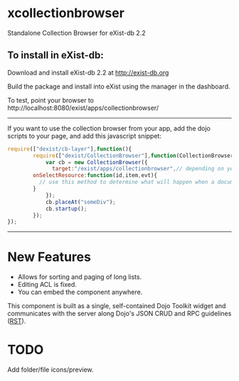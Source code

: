 xcollectionbrowser
==================

Standalone Collection Browser for eXist-db 2.2

To install in eXist-db:
--------------------

Download and install eXist-db 2.2 at http://exist-db.org

Build the package and install into eXist using the manager in the dashboard.

To test, point your browser to http://localhost:8080/exist/apps/collectionbrowser/

--------

If you want to use the collection browser from your app, add the dojo scripts to your page, and add this javascript snippet:

```javascript
require(["dexist/cb-layer"],function(){
		require(["dexist/CollectionBrowser"],function(CollectionBrowser){
			var cb = new CollectionBrowser({
			  target:"/exist/apps/collectionbrowser",// depending on your setup
        onSelectResource:function(id,item,evt){
          // use this method to determine what will happen when a document is selected (double-click)
        }
			});
			cb.placeAt("someDiv");
			cb.startup();
		});
});
```

--------


New Features
==============

* Allows for sorting and paging of long lists.
* Editing ACL is fixed.
* You can embed the component anywhere.

This component is built as a single, self-contained Dojo Toolkit widget and communicates with the server along Dojo's JSON CRUD and RPC guidelines ([RST](https://github.com/lagua/xrst)).

TODO
=====

Add folder/file icons/preview.
